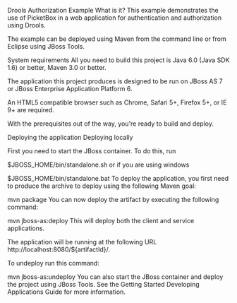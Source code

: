 Drools Authorization Example
What is it?
This example demonstrates the use of PicketBox in a web application for authentication and authorization using Drools.

The example can be deployed using Maven from the command line or from Eclipse using JBoss Tools.

System requirements
All you need to build this project is Java 6.0 (Java SDK 1.6) or better, Maven 3.0 or better.

The application this project produces is designed to be run on JBoss AS 7 or JBoss Enterprise Application Platform 6.

An HTML5 compatible browser such as Chrome, Safari 5+, Firefox 5+, or IE 9+ are required.

With the prerequisites out of the way, you're ready to build and deploy.

Deploying the application
Deploying locally

First you need to start the JBoss container. To do this, run

$JBOSS_HOME/bin/standalone.sh
or if you are using windows

$JBOSS_HOME/bin/standalone.bat
To deploy the application, you first need to produce the archive to deploy using the following Maven goal:

mvn package
You can now deploy the artifact by executing the following command:

mvn jboss-as:deploy
This will deploy both the client and service applications.

The application will be running at the following URL http://localhost:8080/${artifactId}/.

To undeploy run this command:

mvn jboss-as:undeploy
You can also start the JBoss container and deploy the project using JBoss Tools. See the Getting Started Developing Applications Guide for more information.

